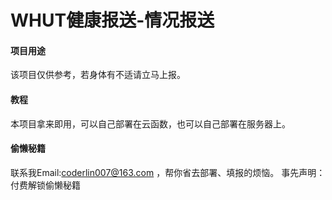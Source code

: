 # WHUT健康报送-情况报送

#### 项目用途
该项目仅供参考，若身体有不适请立马上报。

#### 教程
本项目拿来即用，可以自己部署在云函数，也可以自己部署在服务器上。

#### 偷懒秘籍
联系我Email:coderlin007@163.com ，帮你省去部署、填报的烦恼。
事先声明：付费解锁偷懒秘籍
